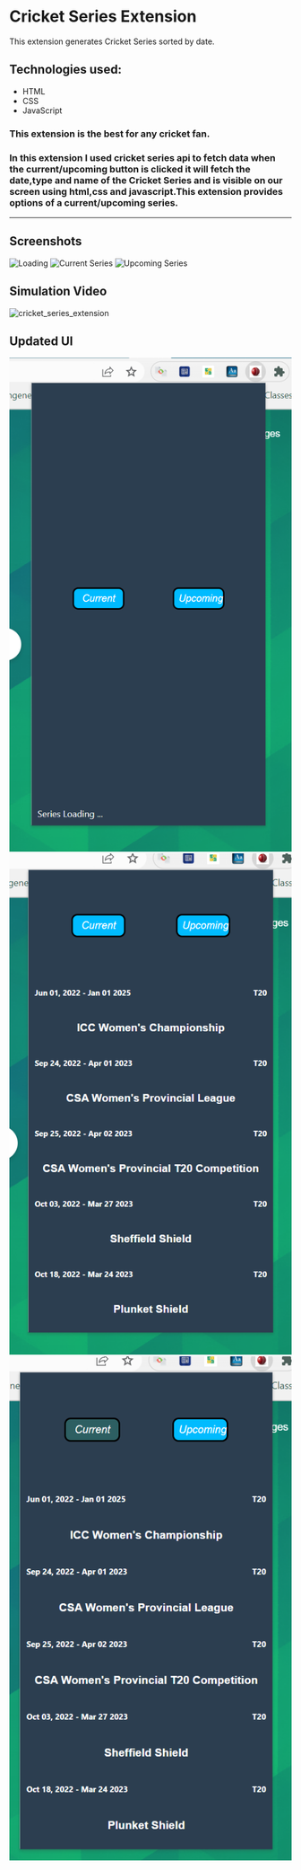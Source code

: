 # **Cricket Series Extension**

This extension generates Cricket Series sorted by date.

## Technologies used:

- HTML
- CSS
- JavaScript

### This extension is the best for any cricket fan.

### In this extension I used cricket series api to fetch data when the current/upcoming button is clicked it will fetch the date,type and name of the Cricket Series and is visible on our screen using html,css and javascript.This extension provides options of a current/upcoming series.

---

## Screenshots

![Loading](./images/img0.JPG)
![Current Series](./images/img1.JPG)
![Upcoming Series](./images/img2.JPG)

## Simulation Video

![cricket_series_extension](./images/cricket_series_extension.gif)

## Updated UI 

  ![Extension](./1.png)
  ![Extension](./2.png)
    ![Extension](./3.png)